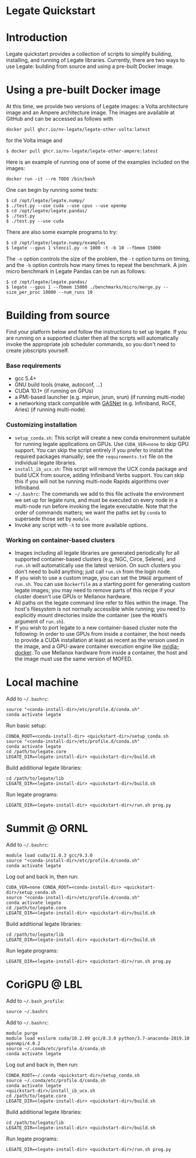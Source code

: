 <!--
Copyright 2021 NVIDIA Corporation

Licensed under the Apache License, Version 2.0 (the "License");
you may not use this file except in compliance with the License.
You may obtain a copy of the License at

    http://www.apache.org/licenses/LICENSE-2.0

Unless required by applicable law or agreed to in writing, software
distributed under the License is distributed on an "AS IS" BASIS,
WITHOUT WARRANTIES OR CONDITIONS OF ANY KIND, either express or implied.
See the License for the specific language governing permissions and
limitations under the License.

-->

Legate Quickstart
=================

# Introduction

Legate quickstart provides a collection of scripts to simplify building,
installing, and running of Legate libraries.  Currently, there are two ways to
use Legate: building from source and using a pre-built Docker image.

# Using a pre-built Docker image

At this time, we provide two versions of Legate images: a Volta architecture
image and an Ampere architecture image.  The images are available at GitHub and
can be accessed as follows with

```
docker pull ghcr.io/nv-legate/legate-other-volta:latest
```

for the Volta image and 

```
$ docker pull ghcr.io/nv-legate/legate-other-ampere:latest
```

Here is an example of running one of some of the examples included on the
images:

```
docker run -it --rm TODO /bin/bash
```

One can begin by running some tests:

```
$ cd /opt/legate/legate.numpy/
$ ./test.py --use cuda --use cpus --use openmp
$ cd /opt/legate/legate.pandas/
$ ./test.py
$ ./test.py --use cuda
```

There are also some example programs to try:

``` 
$ cd /opt/legate/legate.numpy/examples
$ legate --gpus 1 stencil.py -n 1000 -t -b 10 --fbmem 15000
```

The `-n` option controls the size of the problem, the `-t` option turns on
timing, and the `-b` option controls how many times to repeat the benchmark.
A join micro benchmark in Legate Pandas can be run as follows:

```
$ cd /opt/legate/legate.pandas/
$ legate --gpus 1 --fbmem 15000 ./benchmarks/micro/merge.py --size_per_proc 10000 --num_runs 10
```

# Building from source

Find your platform below and follow the instructions to set up legate. If you
are running on a supported cluster then all the scripts will automatically
invoke the appropriate job scheduler commands, so you don't need to create
jobscripts yourself.

### Base requirements

* gcc 5.4+
* GNU build tools (make, autoconf, ...)
* CUDA 10.1+ (if running on GPUs)
* a PMI-based launcher (e.g. mpirun, jsrun, srun) (if running multi-node)
* a networking stack compatible with [GASNet](https://gasnet.lbl.gov) (e.g.
  Infiniband, RoCE, Aries) (if running multi-node)

### Customizing installation

* `setup_conda.sh`: This script will create a new conda environment suitable for
  running legate applications on GPUs. Use `CUDA_VER=none` to skip GPU support.
  You can skip the script entirely if you prefer to install the required
  packages manually; see the `requirements.txt` file on the individual legate
  libraries.
* `install_ib_ucx.sh`: This script will remove the UCX conda package and build
  UCX from source, adding Infiniband Verbs support. You can skip this if you
  will not be running multi-node Rapids algorithms over Infiniband.
* `~/.bashrc`: The commands we add to this file activate the environment we set
  up for legate runs, and must be executed on every node in a multi-node run
  before invoking the legate executable. Note that the order of commands
  matters; we want the paths set by `conda` to supersede those set by `module`.
* Invoke any script with `-h` to see more available options.

### Working on container-based clusters

* Images including all legate libraries are generated periodically for all
  supported container-based clusters (e.g. NGC, Circe, Selene), and `run.sh`
  will automatically use the latest version. On such clusters you don't need to
  build anything; just call `run.sh` from the login node.
* If you wish to use a custom image, you can set the `IMAGE` argument of
  `run.sh`. You can use `Dockerfile` as a starting point for generating custom
  legate images; you may need to remove parts of this recipe if your cluster
  doesn't use GPUs or Mellanox hardware.
* All paths on the legate command line refer to files within the image. The
  host's filesystem is not normally accessible while running; you need to
  explicitly mount directories inside the container (see the `MOUNTS` argument
  of `run.sh`).
* If you wish to port legate to a new container-based cluster note the
  following: In order to use GPUs from inside a container, the host needs to
  provide a CUDA installation at least as recent as the version used in the
  image, and a GPU-aware container execution engine like
  [nvidia-docker](https://github.com/NVIDIA/nvidia-docker). To use Mellanox
  hardware from inside a container, the host and the image must use the same
  version of MOFED.

Local machine
=============

Add to `~/.bashrc`:

```
source "<conda-install-dir>/etc/profile.d/conda.sh"
conda activate legate
```

Run basic setup:

```
CONDA_ROOT=<conda-install-dir> <quickstart-dir>/setup_conda.sh
source "<conda-install-dir>/etc/profile.d/conda.sh"
conda activate legate
cd /path/to/legate.core
LEGATE_DIR=<legate-install-dir> <quickstart-dir>/build.sh
```

Build additional legate libraries:

```
cd /path/to/legate/lib
LEGATE_DIR=<legate-install-dir> <quickstart-dir>/build.sh
```

Run legate programs:

```
LEGATE_DIR=<legate-install-dir> <quickstart-dir>/run.sh prog.py
```

Summit @ ORNL
=============

Add to `~/.bashrc`:

```
module load cuda/11.0.3 gcc/9.3.0
source "<conda-install-dir>/etc/profile.d/conda.sh"
conda activate legate
```

Log out and back in, then run:

```
CUDA_VER=none CONDA_ROOT=<conda-install-dir> <quickstart-dir>/setup_conda.sh
source "<conda-install-dir>/etc/profile.d/conda.sh"
conda activate legate
cd /path/to/legate.core
LEGATE_DIR=<legate-install-dir> <quickstart-dir>/build.sh
```

Build additional legate libraries:

```
cd /path/to/legate/lib
LEGATE_DIR=<legate-install-dir> <quickstart-dir>/build.sh
```

Run legate programs:

```
LEGATE_DIR=<legate-install-dir> <quickstart-dir>/run.sh prog.py
```

CoriGPU @ LBL
=============

Add to `~/.bash_profile`:

```
source ~/.bashrc
```

Add to `~/.bashrc`:

```
module purge
module load esslurm cuda/10.2.89 gcc/8.3.0 python/3.7-anaconda-2019.10 openmpi/4.0.2
source ~/.conda/etc/profile.d/conda.sh
conda activate legate
```

Log out and back in, then run:

```
CONDA_ROOT=~/.conda <quickstart-dir>/setup_conda.sh
source ~/.conda/etc/profile.d/conda.sh
conda activate legate
<quickstart-dir>/install_ib_ucx.sh
cd /path/to/legate.core
LEGATE_DIR=<legate-install-dir> <quickstart-dir>/build.sh
```

Build additional legate libraries:

```
cd /path/to/legate/lib
LEGATE_DIR=<legate-install-dir> <quickstart-dir>/build.sh
```

Run legate programs:

```
LEGATE_DIR=<legate-install-dir> <quickstart-dir>/run.sh prog.py
```
